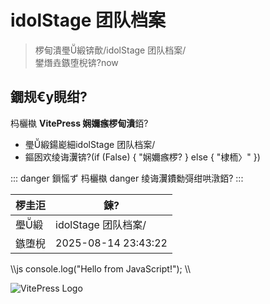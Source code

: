 ﻿# idolStage 团队档案

> 椤甸潰璺緞锛歕/idolStage 团队档案/\
> 鐢熸垚鏃堕棿锛?now

## 鐗规€у睍绀?
杩欐槸 **VitePress 娴嬭瘯椤甸潰**銆?

- 璺緞鍚嶏細idolStage 团队档案/
- 鏂囦欢绫诲瀷锛?(if (False) { "娴嬭瘯椤? } else { "棣栭〉" })

::: danger 鎻愮ず
杩欐槸 danger 绫诲瀷鐨勬彁绀哄潡銆?
:::

| 椤圭洰 | 鍊?|
| ---- | -- |
| 璺緞 | idolStage 团队档案/ |
| 鏃堕棿 | 2025-08-14 23:43:22 |

\\\js
console.log("Hello from JavaScript!");
\\\

![VitePress Logo](https://vitepress.dev/vitepress-logo-mini.svg)
